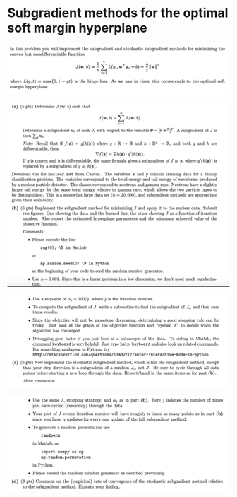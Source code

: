 # Subgradient methods for the optimal soft margin hyperplane

<img src="images/img1.png">



![](images/img2.png)

![](images/img3.png)

![](images/img4.png)
